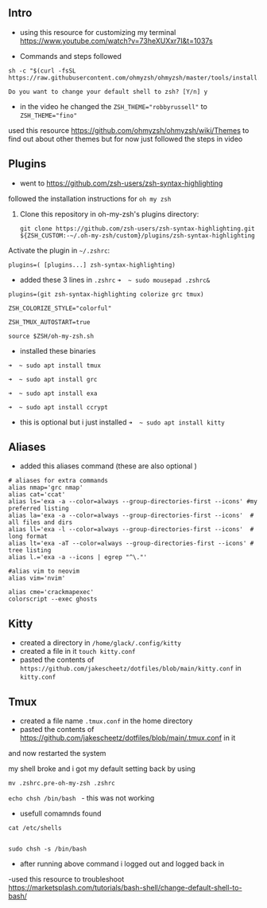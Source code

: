 ## Intro
- using this resource for customizing my terminal
https://www.youtube.com/watch?v=73heXUXxr7I&t=1037s

- Commands and steps followed

```
sh -c "$(curl -fsSL https://raw.githubusercontent.com/ohmyzsh/ohmyzsh/master/tools/install.sh)"

Do you want to change your default shell to zsh? [Y/n] y

```

- in the video he changed the `ZSH_THEME="robbyrussell"`
 to `ZSH_THEME="fino"`

 used this resource https://github.com/ohmyzsh/ohmyzsh/wiki/Themes
 to find out about other themes but for now just followed the steps in video

## Plugins


- went to https://github.com/zsh-users/zsh-syntax-highlighting

followed the installation instructions for `oh my zsh`

1. Clone this repository in oh-my-zsh's plugins directory:
    
    ```shell
    git clone https://github.com/zsh-users/zsh-syntax-highlighting.git ${ZSH_CUSTOM:-~/.oh-my-zsh/custom}/plugins/zsh-syntax-highlighting
    ```
    

Activate the plugin in `~/.zshrc`:

```shell
plugins=( [plugins...] zsh-syntax-highlighting)
```


- added these 3 lines in `.zshrc` 
`➜  ~ sudo mousepad .zshrc&`

```
plugins=(git zsh-syntax-highlighting colorize grc tmux)

ZSH_COLORIZE_STYLE="colorful"

ZSH_TMUX_AUTOSTART=true

source $ZSH/oh-my-zsh.sh
```

- installed these binaries

```
➜  ~ sudo apt install tmux

➜  ~ sudo apt install grc 

➜  ~ sudo apt install exa

➜  ~ sudo apt install ccrypt
```

- this is optional but i just installed
`➜  ~ sudo apt install kitty`


## Aliases
- added this aliases command (these are also optional )
```
# aliases for extra commands
alias nmap='grc nmap'
alias cat='ccat'
alias ls='exa -a --color=always --group-directories-first --icons' #my preferred listing
alias la='exa -a --color=always --group-directories-first --icons'  # all files and dirs
alias ll='exa -l --color=always --group-directories-first --icons'  # long format
alias lt='exa -aT --color=always --group-directories-first --icons' # tree listing
alias l.='exa -a --icons | egrep "^\."'

#alias vim to neovim
alias vim='nvim'

alias cme='crackmapexec'
colorscript --exec ghosts
```



## Kitty
- created a directory in `/home/glack/.config/kitty` 
- created a file in it `touch kitty.conf`
- pasted the contents of `https://github.com/jakescheetz/dotfiles/blob/main/kitty.conf` in `kitty.conf`

## Tmux

- created a file name `.tmux.conf` in the home directory
- pasted the contents of https://github.com/jakescheetz/dotfiles/blob/main/.tmux.conf in it




and now restarted the system

my shell broke and i got my default setting back by using


`mv .zshrc.pre-oh-my-zsh .zshrc`


`echo chsh /bin/bash ` - this was not working


- usefull comamnds found

```
cat /etc/shells


sudo chsh -s /bin/bash

```

- after running above command i logged out and logged back in

-used this resource to troubleshoot
https://marketsplash.com/tutorials/bash-shell/change-default-shell-to-bash/